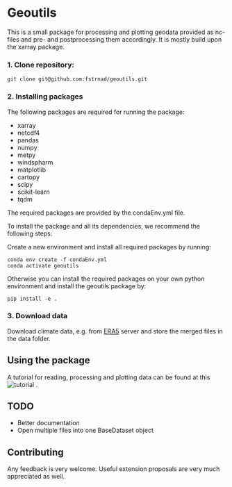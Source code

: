 # Geoutils

This is a small package for processing and plotting geodata provided as nc-files and pre- and postprocessing them accordingly.
It is mostly build upon the xarray package.

### 1. Clone repository:
```
git clone git@github.com:fstrnad/geoutils.git
```

### 2. Installing packages
The following packages are required for running the package:
- xarray
- netcdf4
- pandas
- numpy
- metpy
- windspharm
- matplotlib
- cartopy
- scipy
- scikit-learn
- tqdm

The required packages are provided by the condaEnv.yml file.

To install the package and all its dependencies, we recommend the following steps:

Create a new environment and install all required packages by running:
```
conda env create -f condaEnv.yml
conda activate geoutils
```

Otherwise you can install the required packages on your own python environment and install the geoutils package by:
```
pip install -e .
```

### 3. Download data
Download climate data, e.g. from [ERA5](https://cds.climate.copernicus.eu/cdsapp#!/dataset/reanalysis-era5-pressure-levels?tab=overview) server and store the merged files in the data folder.
## Using the package

A tutorial for reading, processing and plotting data can be found at this ![tutorial](tutorials/plotting_tutorial.ipynb) .




## TODO
- Better documentation
- Open multiple files into one BaseDataset object

## Contributing

Any feedback is very welcome. Useful extension proposals are very much appreciated as well.




